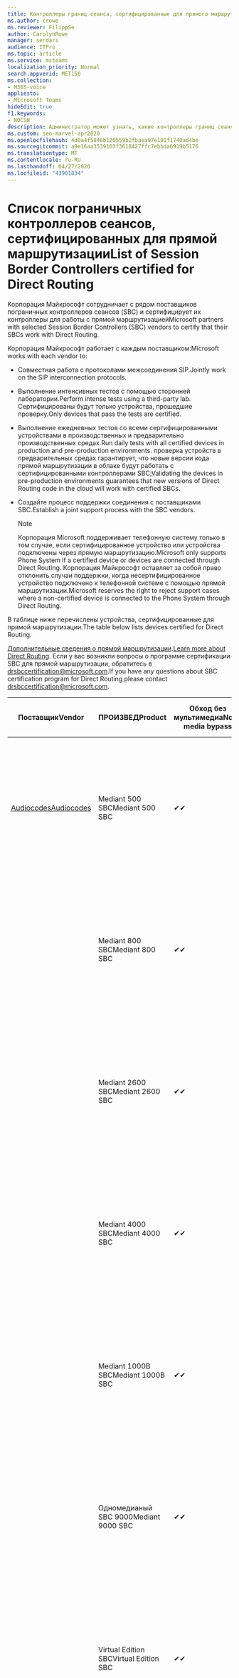```yaml
---
title: Контроллеры границ сеанса, сертифицированные для прямого маршрутизации
ms.author: crowe
ms.reviewer: FilippSe
author: CarolynRowe
manager: serdars
audience: ITPro
ms.topic: article
ms.service: msteams
localization_priority: Normal
search.appverid: MET150
ms.collection:
- M365-voice
appliesto:
- Microsoft Teams
hideEdit: true
f1.keywords:
- NOCSH
description: Администратор может узнать, какие контроллеры границ сеансов (SBCs) были сертифицированы на прямую маршрутизацию.
ms.custom: seo-marvel-apr2020
ms.openlocfilehash: 4d0a4f5846b120559b2fbaea97e191f1740ad4be
ms.sourcegitcommit: a9e16aa3539103f3618427ffc7ebbda6919b5176
ms.translationtype: MT
ms.contentlocale: ru-RU
ms.lasthandoff: 04/27/2020
ms.locfileid: "43901834"
---
```

# <a name="list-of-session-border-controllers-certified-for-direct-routing"></a><span data-ttu-id="e65ef-103">Список пограничных контроллеров сеансов, сертифицированных для прямой маршрутизации</span><span class="sxs-lookup"><span data-stu-id="e65ef-103">List of Session Border Controllers certified for Direct Routing</span></span>

<span data-ttu-id="e65ef-104">Корпорация Майкрософт сотрудничает с рядом поставщиков пограничных контроллеров сеансов (SBC) и сертифицирует их контроллеры для работы с прямой маршрутизацией</span><span class="sxs-lookup"><span data-stu-id="e65ef-104">Microsoft partners with selected Session Border Controllers (SBC) vendors to certify that their SBCs work with Direct Routing.</span></span> 

<span data-ttu-id="e65ef-105">Корпорация Майкрософт работает с каждым поставщиком:</span><span class="sxs-lookup"><span data-stu-id="e65ef-105">Microsoft works with each vendor to:</span></span> 

- <span data-ttu-id="e65ef-106">Совместная работа с протоколами межсоединения SIP.</span><span class="sxs-lookup"><span data-stu-id="e65ef-106">Jointly work on the SIP interconnection protocols.</span></span>
- <span data-ttu-id="e65ef-107">Выполнение интенсивных тестов с помощью сторонней лаборатории.</span><span class="sxs-lookup"><span data-stu-id="e65ef-107">Perform intense tests using a third-party lab.</span></span> <span data-ttu-id="e65ef-108">Сертифицированы будут только устройства, прошедшие проверку.</span><span class="sxs-lookup"><span data-stu-id="e65ef-108">Only devices that pass the tests are certified.</span></span> 
- <span data-ttu-id="e65ef-109">Выполнение ежедневных тестов со всеми сертифицированными устройствами в производственных и предварительно производственных средах.</span><span class="sxs-lookup"><span data-stu-id="e65ef-109">Run daily tests with all certified devices in production and pre-production environments.</span></span> <span data-ttu-id="e65ef-110">проверка устройств в предварительных средах гарантирует, что новые версии кода прямой маршрутизации в облаке будут работать с сертифицированными контроллерами SBC;</span><span class="sxs-lookup"><span data-stu-id="e65ef-110">Validating the devices in pre-production environments guarantees that new versions of Direct Routing code in the cloud will work with certified SBCs.</span></span> 
- <span data-ttu-id="e65ef-111">Создайте процесс поддержки соединения с поставщиками SBC.</span><span class="sxs-lookup"><span data-stu-id="e65ef-111">Establish a joint support process with the SBC vendors.</span></span>


  > [!NOTE]
  > <span data-ttu-id="e65ef-112">Корпорация Microsoft поддерживает телефонную систему только в том случае, если сертифицированное устройство или устройства подключены через прямую маршрутизацию.</span><span class="sxs-lookup"><span data-stu-id="e65ef-112">Microsoft only supports Phone System if a certified device or devices are connected through Direct Routing.</span></span> <span data-ttu-id="e65ef-113">Корпорация Майкрософт оставляет за собой право отклонить случаи поддержки, когда несертифицированное устройство подключено к телефонной системе с помощью прямой маршрутизации.</span><span class="sxs-lookup"><span data-stu-id="e65ef-113">Microsoft reserves the right to reject support cases where a non-certified device is connected to the Phone System through Direct Routing.</span></span> 

<span data-ttu-id="e65ef-114">В таблице ниже перечислены устройства, сертифицированные для прямой маршрутизации.</span><span class="sxs-lookup"><span data-stu-id="e65ef-114">The table below lists devices certified for Direct Routing.</span></span> 

<span data-ttu-id="e65ef-115">[Дополнительные сведения о прямой маршрутизации](https://aka.ms/dr).</span><span class="sxs-lookup"><span data-stu-id="e65ef-115">[Learn more about Direct Routing](https://aka.ms/dr).</span></span> <span data-ttu-id="e65ef-116">Если у вас возникли вопросы о программе сертификации SBC для прямой маршрутизации, обратитесь в drsbccertification@microsoft.com.</span><span class="sxs-lookup"><span data-stu-id="e65ef-116">If you have any questions about SBC certification program for Direct Routing please contact drsbccertification@microsoft.com.</span></span>


|                                                       <span data-ttu-id="e65ef-117">Поставщик</span><span class="sxs-lookup"><span data-stu-id="e65ef-117">Vendor</span></span>                                                        |       <span data-ttu-id="e65ef-118">ПРОИЗВЕД</span><span class="sxs-lookup"><span data-stu-id="e65ef-118">Product</span></span>       | <span data-ttu-id="e65ef-119">Обход без мультимедиа</span><span class="sxs-lookup"><span data-stu-id="e65ef-119">Non-media bypass</span></span> | <span data-ttu-id="e65ef-120">Обход мультимедиа</span><span class="sxs-lookup"><span data-stu-id="e65ef-120">Media bypass</span></span> | <span data-ttu-id="e65ef-121">Версия программного обеспечения</span><span class="sxs-lookup"><span data-stu-id="e65ef-121">Software version</span></span> | <span data-ttu-id="e65ef-122">Проверено с помощью поставщиков E911</span><span class="sxs-lookup"><span data-stu-id="e65ef-122">Validated with E911 providers</span></span> | <span data-ttu-id="e65ef-123">Возможность ELIN</span><span class="sxs-lookup"><span data-stu-id="e65ef-123">ELIN capable</span></span>
|---------------------------------------------------------------------------------------------------------------------|---------------------|------------------|--------------|------------------|-----------------|------------------|
| [<span data-ttu-id="e65ef-124">Audiocodes</span><span class="sxs-lookup"><span data-stu-id="e65ef-124">Audiocodes</span></span>](https://www.audiocodes.com/solutions-products/products/products-for-microsoft-365/direct-routing-for-microsoft-teams) |   <span data-ttu-id="e65ef-125">Mediant 500 SBC</span><span class="sxs-lookup"><span data-stu-id="e65ef-125">Mediant 500 SBC</span></span>   |     <span data-ttu-id="e65ef-126">&#10004;</span><span class="sxs-lookup"><span data-stu-id="e65ef-126">&#10004;</span></span>     |   <span data-ttu-id="e65ef-127">&#10004;</span><span class="sxs-lookup"><span data-stu-id="e65ef-127">&#10004;</span></span>    |  <span data-ttu-id="e65ef-128">Поддерживаемые 7.20 250 (Рекомендуемые 7.20 A. 256)</span><span class="sxs-lookup"><span data-stu-id="e65ef-128">Supported 7.20A.250 (Recommended 7.20A.256)</span></span>   | <ul> <li> [<span data-ttu-id="e65ef-129">Маршрутизация динамического расположения пропускной способности</span><span class="sxs-lookup"><span data-stu-id="e65ef-129">Bandwidth Dynamic Location Routing</span></span>](https://www.bandwidth.com/partners/microsoft-teams-direct-routing) </li> <li><span data-ttu-id="e65ef-130">Intrado ERS</span><span class="sxs-lookup"><span data-stu-id="e65ef-130">Intrado ERS</span></span> </li> <li><span data-ttu-id="e65ef-131">Intrado EGW</span><span class="sxs-lookup"><span data-stu-id="e65ef-131">Intrado EGW</span></span></li> <li> <span data-ttu-id="e65ef-132">Красный Небесный высокогоризонтный мобильный</span><span class="sxs-lookup"><span data-stu-id="e65ef-132">Red Sky Horizon Mobility</span></span> </li>  </ul> |  <span data-ttu-id="e65ef-133">&#10004;</span><span class="sxs-lookup"><span data-stu-id="e65ef-133">&#10004;</span></span>  |
|                                                                                                                     |   <span data-ttu-id="e65ef-134">Mediant 800 SBC</span><span class="sxs-lookup"><span data-stu-id="e65ef-134">Mediant 800 SBC</span></span>   |     <span data-ttu-id="e65ef-135">&#10004;</span><span class="sxs-lookup"><span data-stu-id="e65ef-135">&#10004;</span></span>     |   <span data-ttu-id="e65ef-136">&#10004;</span><span class="sxs-lookup"><span data-stu-id="e65ef-136">&#10004;</span></span>     |  <span data-ttu-id="e65ef-137">Поддерживаемые 7.20 250 (Рекомендуемые 7.20 A. 256)</span><span class="sxs-lookup"><span data-stu-id="e65ef-137">Supported 7.20A.250 (Recommended 7.20A.256)</span></span>   | <ul> <li> [<span data-ttu-id="e65ef-138">Маршрутизация динамического расположения пропускной способности</span><span class="sxs-lookup"><span data-stu-id="e65ef-138">Bandwidth Dynamic Location Routing</span></span>](https://www.bandwidth.com/partners/microsoft-teams-direct-routing) </li> <li><span data-ttu-id="e65ef-139">Intrado ERS</span><span class="sxs-lookup"><span data-stu-id="e65ef-139">Intrado ERS</span></span> </li> <li><span data-ttu-id="e65ef-140">Intrado EGW</span><span class="sxs-lookup"><span data-stu-id="e65ef-140">Intrado EGW</span></span></li> <li> <span data-ttu-id="e65ef-141">Красный Небесный высокогоризонтный мобильный</span><span class="sxs-lookup"><span data-stu-id="e65ef-141">Red Sky Horizon Mobility</span></span> </li>  </ul>  |  <span data-ttu-id="e65ef-142">&#10004;</span><span class="sxs-lookup"><span data-stu-id="e65ef-142">&#10004;</span></span>  |
|                                                                                                                     |  <span data-ttu-id="e65ef-143">Mediant 2600 SBC</span><span class="sxs-lookup"><span data-stu-id="e65ef-143">Mediant 2600 SBC</span></span>   |     <span data-ttu-id="e65ef-144">&#10004;</span><span class="sxs-lookup"><span data-stu-id="e65ef-144">&#10004;</span></span>     |   <span data-ttu-id="e65ef-145">&#10004;</span><span class="sxs-lookup"><span data-stu-id="e65ef-145">&#10004;</span></span>    |  <span data-ttu-id="e65ef-146">Поддерживаемые 7.20 250 (Рекомендуемые 7.20 A. 256)</span><span class="sxs-lookup"><span data-stu-id="e65ef-146">Supported 7.20A.250 (Recommended 7.20A.256)</span></span>   |   <ul> <li> [<span data-ttu-id="e65ef-147">Маршрутизация динамического расположения пропускной способности</span><span class="sxs-lookup"><span data-stu-id="e65ef-147">Bandwidth Dynamic Location Routing</span></span>](https://www.bandwidth.com/partners/microsoft-teams-direct-routing) </li> <li><span data-ttu-id="e65ef-148">Intrado ERS</span><span class="sxs-lookup"><span data-stu-id="e65ef-148">Intrado ERS</span></span> </li> <li><span data-ttu-id="e65ef-149">Intrado EGW</span><span class="sxs-lookup"><span data-stu-id="e65ef-149">Intrado EGW</span></span></li> <li> <span data-ttu-id="e65ef-150">Красный Небесный высокогоризонтный мобильный</span><span class="sxs-lookup"><span data-stu-id="e65ef-150">Red Sky Horizon Mobility</span></span> </li>  </ul>  |  <span data-ttu-id="e65ef-151">&#10004;</span><span class="sxs-lookup"><span data-stu-id="e65ef-151">&#10004;</span></span>  |    
|                                                                                                                     |  <span data-ttu-id="e65ef-152">Mediant 4000 SBC</span><span class="sxs-lookup"><span data-stu-id="e65ef-152">Mediant 4000 SBC</span></span>   |     <span data-ttu-id="e65ef-153">&#10004;</span><span class="sxs-lookup"><span data-stu-id="e65ef-153">&#10004;</span></span>     |   <span data-ttu-id="e65ef-154">&#10004;</span><span class="sxs-lookup"><span data-stu-id="e65ef-154">&#10004;</span></span>     |  <span data-ttu-id="e65ef-155">Поддерживаемые 7.20 250 (Рекомендуемые 7.20 A. 256)</span><span class="sxs-lookup"><span data-stu-id="e65ef-155">Supported 7.20A.250 (Recommended 7.20A.256)</span></span>   |  <ul> <li> [<span data-ttu-id="e65ef-156">Маршрутизация динамического расположения пропускной способности</span><span class="sxs-lookup"><span data-stu-id="e65ef-156">Bandwidth Dynamic Location Routing</span></span>](https://www.bandwidth.com/partners/microsoft-teams-direct-routing) </li> <li><span data-ttu-id="e65ef-157">Intrado ERS</span><span class="sxs-lookup"><span data-stu-id="e65ef-157">Intrado ERS</span></span> </li> <li><span data-ttu-id="e65ef-158">Intrado EGW</span><span class="sxs-lookup"><span data-stu-id="e65ef-158">Intrado EGW</span></span></li> <li> <span data-ttu-id="e65ef-159">Красный Небесный высокогоризонтный мобильный</span><span class="sxs-lookup"><span data-stu-id="e65ef-159">Red Sky Horizon Mobility</span></span> </li>  </ul>  |  <span data-ttu-id="e65ef-160">&#10004;</span><span class="sxs-lookup"><span data-stu-id="e65ef-160">&#10004;</span></span>  |    
|                                                                                                                     | <span data-ttu-id="e65ef-161">Mediant 1000B SBC</span><span class="sxs-lookup"><span data-stu-id="e65ef-161">Mediant 1000B  SBC</span></span>  |     <span data-ttu-id="e65ef-162">&#10004;</span><span class="sxs-lookup"><span data-stu-id="e65ef-162">&#10004;</span></span>     |   <span data-ttu-id="e65ef-163">Pending</span><span class="sxs-lookup"><span data-stu-id="e65ef-163">Pending</span></span>     |  <span data-ttu-id="e65ef-164">Поддерживаемые 7.20 250 (Рекомендуемые 7.20 A. 256)</span><span class="sxs-lookup"><span data-stu-id="e65ef-164">Supported 7.20A.250 (Recommended 7.20A.256)</span></span>  |  <ul> <li> [<span data-ttu-id="e65ef-165">Маршрутизация динамического расположения пропускной способности</span><span class="sxs-lookup"><span data-stu-id="e65ef-165">Bandwidth Dynamic Location Routing</span></span>](https://www.bandwidth.com/partners/microsoft-teams-direct-routing) </li> <li><span data-ttu-id="e65ef-166">Intrado ERS</span><span class="sxs-lookup"><span data-stu-id="e65ef-166">Intrado ERS</span></span> </li> <li><span data-ttu-id="e65ef-167">Intrado EGW</span><span class="sxs-lookup"><span data-stu-id="e65ef-167">Intrado EGW</span></span></li> <li> <span data-ttu-id="e65ef-168">Красный Небесный высокогоризонтный мобильный</span><span class="sxs-lookup"><span data-stu-id="e65ef-168">Red Sky Horizon Mobility</span></span> </li>  </ul>  |  <span data-ttu-id="e65ef-169">&#10004;</span><span class="sxs-lookup"><span data-stu-id="e65ef-169">&#10004;</span></span>  |    
|                                                                                                                     | <span data-ttu-id="e65ef-170">Одномедианый SBC 9000</span><span class="sxs-lookup"><span data-stu-id="e65ef-170">Mediant 9000  SBC</span></span>  |     <span data-ttu-id="e65ef-171">&#10004;</span><span class="sxs-lookup"><span data-stu-id="e65ef-171">&#10004;</span></span>     |   <span data-ttu-id="e65ef-172">&#10004;</span><span class="sxs-lookup"><span data-stu-id="e65ef-172">&#10004;</span></span>     |  <span data-ttu-id="e65ef-173">Поддерживаемые 7.20 250 (Рекомендуемые 7.20 A. 256)</span><span class="sxs-lookup"><span data-stu-id="e65ef-173">Supported 7.20A.250 (Recommended 7.20A.256)</span></span>   | <ul> <li> [<span data-ttu-id="e65ef-174">Маршрутизация динамического расположения пропускной способности</span><span class="sxs-lookup"><span data-stu-id="e65ef-174">Bandwidth Dynamic Location Routing</span></span>](https://www.bandwidth.com/partners/microsoft-teams-direct-routing) </li> <li><span data-ttu-id="e65ef-175">Intrado ERS</span><span class="sxs-lookup"><span data-stu-id="e65ef-175">Intrado ERS</span></span> </li> <li><span data-ttu-id="e65ef-176">Intrado EGW</span><span class="sxs-lookup"><span data-stu-id="e65ef-176">Intrado EGW</span></span></li> <li> <span data-ttu-id="e65ef-177">Красный Небесный высокогоризонтный мобильный</span><span class="sxs-lookup"><span data-stu-id="e65ef-177">Red Sky Horizon Mobility</span></span> </li>  </ul>    |  <span data-ttu-id="e65ef-178">&#10004;</span><span class="sxs-lookup"><span data-stu-id="e65ef-178">&#10004;</span></span>  |                                                                       
|                                                                                                                     | <span data-ttu-id="e65ef-179">Virtual Edition SBC</span><span class="sxs-lookup"><span data-stu-id="e65ef-179">Virtual Edition SBC</span></span> |     <span data-ttu-id="e65ef-180">&#10004;</span><span class="sxs-lookup"><span data-stu-id="e65ef-180">&#10004;</span></span>     |   <span data-ttu-id="e65ef-181">&#10004;</span><span class="sxs-lookup"><span data-stu-id="e65ef-181">&#10004;</span></span>     |  <span data-ttu-id="e65ef-182">Поддерживаемые 7.20 250 (Рекомендуемые 7.20 A. 256)</span><span class="sxs-lookup"><span data-stu-id="e65ef-182">Supported 7.20A.250 (Recommended 7.20A.256)</span></span> |  <ul> <li> [<span data-ttu-id="e65ef-183">Маршрутизация динамического расположения пропускной способности</span><span class="sxs-lookup"><span data-stu-id="e65ef-183">Bandwidth Dynamic Location Routing</span></span>](https://www.bandwidth.com/partners/microsoft-teams-direct-routing) </li> <li><span data-ttu-id="e65ef-184">Intrado ERS</span><span class="sxs-lookup"><span data-stu-id="e65ef-184">Intrado ERS</span></span> </li> <li><span data-ttu-id="e65ef-185">Intrado EGW</span><span class="sxs-lookup"><span data-stu-id="e65ef-185">Intrado EGW</span></span></li> <li> <span data-ttu-id="e65ef-186">Красный Небесный высокогоризонтный мобильный</span><span class="sxs-lookup"><span data-stu-id="e65ef-186">Red Sky Horizon Mobility</span></span> </li>  </ul>   |  <span data-ttu-id="e65ef-187">&#10004;</span><span class="sxs-lookup"><span data-stu-id="e65ef-187">&#10004;</span></span>  |    
|  [<span data-ttu-id="e65ef-188">Ribbon Communications</span><span class="sxs-lookup"><span data-stu-id="e65ef-188">Ribbon Communications</span></span>](https://ribboncommunications.com/solutions/enterprise-solutions/microsoft-skype-business)  |      <span data-ttu-id="e65ef-189">SBC 5110</span><span class="sxs-lookup"><span data-stu-id="e65ef-189">SBC 5110</span></span>       |     <span data-ttu-id="e65ef-190">&#10004;</span><span class="sxs-lookup"><span data-stu-id="e65ef-190">&#10004;</span></span>     |   <span data-ttu-id="e65ef-191">&#10004;</span><span class="sxs-lookup"><span data-stu-id="e65ef-191">&#10004;</span></span>    |       <span data-ttu-id="e65ef-192">Поддерживаемые 7,2 (рекомендованные 8,2)</span><span class="sxs-lookup"><span data-stu-id="e65ef-192">Supported 7.2 (Recommended 8.2)</span></span>       | <ul> <li> [<span data-ttu-id="e65ef-193">Маршрутизация динамического расположения пропускной способности</span><span class="sxs-lookup"><span data-stu-id="e65ef-193">Bandwidth Dynamic Location Routing</span></span>](https://www.bandwidth.com/partners/microsoft-teams-direct-routing) </li> <li><span data-ttu-id="e65ef-194">Intrado ERS</span><span class="sxs-lookup"><span data-stu-id="e65ef-194">Intrado ERS</span></span> </li> <li><span data-ttu-id="e65ef-195">Intrado EGW</span><span class="sxs-lookup"><span data-stu-id="e65ef-195">Intrado EGW</span></span></li> <li> <span data-ttu-id="e65ef-196">Красный Небесный высокогоризонтный мобильный</span><span class="sxs-lookup"><span data-stu-id="e65ef-196">Red Sky Horizon Mobility</span></span> </li>  </ul> |    |    
|                                                                                                                     |      <span data-ttu-id="e65ef-197">SBC 5210</span><span class="sxs-lookup"><span data-stu-id="e65ef-197">SBC 5210</span></span>       |     <span data-ttu-id="e65ef-198">&#10004;</span><span class="sxs-lookup"><span data-stu-id="e65ef-198">&#10004;</span></span>     |  <span data-ttu-id="e65ef-199">&#10004;</span><span class="sxs-lookup"><span data-stu-id="e65ef-199">&#10004;</span></span>    |       <span data-ttu-id="e65ef-200">Поддерживаемые 7,2 (рекомендованные 8,2)</span><span class="sxs-lookup"><span data-stu-id="e65ef-200">Supported 7.2 (Recommended 8.2)</span></span>       |  <ul> <li> [<span data-ttu-id="e65ef-201">Маршрутизация динамического расположения пропускной способности</span><span class="sxs-lookup"><span data-stu-id="e65ef-201">Bandwidth Dynamic Location Routing</span></span>](https://www.bandwidth.com/partners/microsoft-teams-direct-routing) </li> <li><span data-ttu-id="e65ef-202">Intrado ERS</span><span class="sxs-lookup"><span data-stu-id="e65ef-202">Intrado ERS</span></span> </li> <li><span data-ttu-id="e65ef-203">Intrado EGW</span><span class="sxs-lookup"><span data-stu-id="e65ef-203">Intrado EGW</span></span></li> <li> <span data-ttu-id="e65ef-204">Красный Небесный высокогоризонтный мобильный</span><span class="sxs-lookup"><span data-stu-id="e65ef-204">Red Sky Horizon Mobility</span></span> </li> </ul> |    |    
|                                                                                                                     |      <span data-ttu-id="e65ef-205">SBC 5400</span><span class="sxs-lookup"><span data-stu-id="e65ef-205">SBC 5400</span></span>       |     <span data-ttu-id="e65ef-206">&#10004;</span><span class="sxs-lookup"><span data-stu-id="e65ef-206">&#10004;</span></span>     |   <span data-ttu-id="e65ef-207">&#10004;</span><span class="sxs-lookup"><span data-stu-id="e65ef-207">&#10004;</span></span>   |       <span data-ttu-id="e65ef-208">Поддерживаемые 7,2 (рекомендованные 8,2)</span><span class="sxs-lookup"><span data-stu-id="e65ef-208">Supported 7.2 (Recommended 8.2)</span></span>       |  <ul> <li> [<span data-ttu-id="e65ef-209">Маршрутизация динамического расположения пропускной способности</span><span class="sxs-lookup"><span data-stu-id="e65ef-209">Bandwidth Dynamic Location Routing</span></span>](https://www.bandwidth.com/partners/microsoft-teams-direct-routing) </li><li><span data-ttu-id="e65ef-210">Intrado ERS</span><span class="sxs-lookup"><span data-stu-id="e65ef-210">Intrado ERS</span></span> </li> <li><span data-ttu-id="e65ef-211">Intrado EGW</span><span class="sxs-lookup"><span data-stu-id="e65ef-211">Intrado EGW</span></span></li> <li> <span data-ttu-id="e65ef-212">Красный Небесный высокогоризонтный мобильный</span><span class="sxs-lookup"><span data-stu-id="e65ef-212">Red Sky Horizon Mobility</span></span> </li> </ul>  ||    
|                                                                                                                     |      <span data-ttu-id="e65ef-213">SBC 7000</span><span class="sxs-lookup"><span data-stu-id="e65ef-213">SBC 7000</span></span>       |     <span data-ttu-id="e65ef-214">&#10004;</span><span class="sxs-lookup"><span data-stu-id="e65ef-214">&#10004;</span></span>     |   <span data-ttu-id="e65ef-215">&#10004;</span><span class="sxs-lookup"><span data-stu-id="e65ef-215">&#10004;</span></span>    |       <span data-ttu-id="e65ef-216">Поддерживаемые 7,2 (рекомендованные 8,2)</span><span class="sxs-lookup"><span data-stu-id="e65ef-216">Supported 7.2 (Recommended 8.2)</span></span>       |   <ul> <li> [<span data-ttu-id="e65ef-217">Маршрутизация динамического расположения пропускной способности</span><span class="sxs-lookup"><span data-stu-id="e65ef-217">Bandwidth Dynamic Location Routing</span></span>](https://www.bandwidth.com/partners/microsoft-teams-direct-routing) </li> <li><span data-ttu-id="e65ef-218">Intrado ERS</span><span class="sxs-lookup"><span data-stu-id="e65ef-218">Intrado ERS</span></span> </li> <li><span data-ttu-id="e65ef-219">Intrado EGW</span><span class="sxs-lookup"><span data-stu-id="e65ef-219">Intrado EGW</span></span></li> <li> <span data-ttu-id="e65ef-220">Красный Небесный высокогоризонтный мобильный</span><span class="sxs-lookup"><span data-stu-id="e65ef-220">Red Sky Horizon Mobility</span></span> </li> </ul> |  |    
|                                                                                                                     |       <span data-ttu-id="e65ef-221">SBC SWe</span><span class="sxs-lookup"><span data-stu-id="e65ef-221">SBC SWe</span></span>       |     <span data-ttu-id="e65ef-222">&#10004;</span><span class="sxs-lookup"><span data-stu-id="e65ef-222">&#10004;</span></span>     |   <span data-ttu-id="e65ef-223">&#10004;</span><span class="sxs-lookup"><span data-stu-id="e65ef-223">&#10004;</span></span>   |       <span data-ttu-id="e65ef-224">Поддерживаемые 7,2 (рекомендованные 8,2)</span><span class="sxs-lookup"><span data-stu-id="e65ef-224">Supported 7.2 (Recommended 8.2)</span></span>       |   <ul> <li> [<span data-ttu-id="e65ef-225">Маршрутизация динамического расположения пропускной способности</span><span class="sxs-lookup"><span data-stu-id="e65ef-225">Bandwidth Dynamic Location Routing</span></span>](https://www.bandwidth.com/partners/microsoft-teams-direct-routing) </li> <li><span data-ttu-id="e65ef-226">Intrado ERS</span><span class="sxs-lookup"><span data-stu-id="e65ef-226">Intrado ERS</span></span> </li> <li><span data-ttu-id="e65ef-227">Intrado EGW</span><span class="sxs-lookup"><span data-stu-id="e65ef-227">Intrado EGW</span></span></li> <li> <span data-ttu-id="e65ef-228">Красный Небесный высокогоризонтный мобильный</span><span class="sxs-lookup"><span data-stu-id="e65ef-228">Red Sky Horizon Mobility</span></span> </li> </ul> |    |    
|                                                                                                                     |      <span data-ttu-id="e65ef-229">SBC 1000</span><span class="sxs-lookup"><span data-stu-id="e65ef-229">SBC 1000</span></span>       |     <span data-ttu-id="e65ef-230">&#10004;</span><span class="sxs-lookup"><span data-stu-id="e65ef-230">&#10004;</span></span>     |   <span data-ttu-id="e65ef-231">&#10004;</span><span class="sxs-lookup"><span data-stu-id="e65ef-231">&#10004;</span></span>    |      <span data-ttu-id="e65ef-232">8.0.3 (сборка 537)</span><span class="sxs-lookup"><span data-stu-id="e65ef-232">8.0.3 (build 537)</span></span>     |  <ul> <li> [<span data-ttu-id="e65ef-233">Маршрутизация динамического расположения пропускной способности</span><span class="sxs-lookup"><span data-stu-id="e65ef-233">Bandwidth Dynamic Location Routing</span></span>](https://www.bandwidth.com/partners/microsoft-teams-direct-routing) </li> <li> <span data-ttu-id="e65ef-234">Intrado ERS</span><span class="sxs-lookup"><span data-stu-id="e65ef-234">Intrado ERS</span></span> </li> <li><span data-ttu-id="e65ef-235">Intrado EGW</span><span class="sxs-lookup"><span data-stu-id="e65ef-235">Intrado EGW</span></span> </li> <li> <span data-ttu-id="e65ef-236">Красный Небесный высокогоризонтный мобильный</span><span class="sxs-lookup"><span data-stu-id="e65ef-236">Red Sky Horizon Mobility</span></span> </li> </ul>   |  <span data-ttu-id="e65ef-237">&#10004;</span><span class="sxs-lookup"><span data-stu-id="e65ef-237">&#10004;</span></span>   |    
|                                                                                                                     |      <span data-ttu-id="e65ef-238">SBC 2000</span><span class="sxs-lookup"><span data-stu-id="e65ef-238">SBC 2000</span></span>       |     <span data-ttu-id="e65ef-239">&#10004;</span><span class="sxs-lookup"><span data-stu-id="e65ef-239">&#10004;</span></span>     |   <span data-ttu-id="e65ef-240">&#10004;</span><span class="sxs-lookup"><span data-stu-id="e65ef-240">&#10004;</span></span>   |     <span data-ttu-id="e65ef-241">8.0.3 (сборка 537)</span><span class="sxs-lookup"><span data-stu-id="e65ef-241">8.0.3 (build 537)</span></span>     |  <ul> <li>[<span data-ttu-id="e65ef-242">Маршрутизация динамического расположения пропускной способности</span><span class="sxs-lookup"><span data-stu-id="e65ef-242">Bandwidth Dynamic Location Routing</span></span>](https://www.bandwidth.com/partners/microsoft-teams-direct-routing) </li> <li> <span data-ttu-id="e65ef-243">Intrado ERS</span><span class="sxs-lookup"><span data-stu-id="e65ef-243">Intrado ERS</span></span> </li> <li><span data-ttu-id="e65ef-244">Intrado EGW</span><span class="sxs-lookup"><span data-stu-id="e65ef-244">Intrado EGW</span></span> </li> <li> <span data-ttu-id="e65ef-245">Красный Небесный высокогоризонтный мобильный</span><span class="sxs-lookup"><span data-stu-id="e65ef-245">Red Sky Horizon Mobility</span></span> </li> </ul>   |     <span data-ttu-id="e65ef-246">&#10004;</span><span class="sxs-lookup"><span data-stu-id="e65ef-246">&#10004;</span></span>     |    
|                                                                                                                     |    <span data-ttu-id="e65ef-247">SBC SWe Lite</span><span class="sxs-lookup"><span data-stu-id="e65ef-247">SBC SWe Lite</span></span>     |     <span data-ttu-id="e65ef-248">&#10004;</span><span class="sxs-lookup"><span data-stu-id="e65ef-248">&#10004;</span></span>     |  <span data-ttu-id="e65ef-249">&#10004;</span><span class="sxs-lookup"><span data-stu-id="e65ef-249">&#10004;</span></span>    |      <span data-ttu-id="e65ef-250">8.0.3 (сборка 216)</span><span class="sxs-lookup"><span data-stu-id="e65ef-250">8.0.3 (build 216)</span></span>    |  <ul> <li> [<span data-ttu-id="e65ef-251">Маршрутизация динамического расположения пропускной способности</span><span class="sxs-lookup"><span data-stu-id="e65ef-251">Bandwidth Dynamic Location Routing</span></span>](https://www.bandwidth.com/partners/microsoft-teams-direct-routing) </li> <li> <span data-ttu-id="e65ef-252">Intrado ERS</span><span class="sxs-lookup"><span data-stu-id="e65ef-252">Intrado ERS</span></span> </li> <li><span data-ttu-id="e65ef-253">Intrado EGW</span><span class="sxs-lookup"><span data-stu-id="e65ef-253">Intrado EGW</span></span> </li> <li> <span data-ttu-id="e65ef-254">Красный Небесный высокогоризонтный мобильный</span><span class="sxs-lookup"><span data-stu-id="e65ef-254">Red Sky Horizon Mobility</span></span> </li> </ul>    |     <span data-ttu-id="e65ef-255">&#10004;</span><span class="sxs-lookup"><span data-stu-id="e65ef-255">&#10004;</span></span>     |   
| | <span data-ttu-id="e65ef-256">Серия EdgeMarc</span><span class="sxs-lookup"><span data-stu-id="e65ef-256">EdgeMarc Series</span></span> |  <span data-ttu-id="e65ef-257">&#10004;</span><span class="sxs-lookup"><span data-stu-id="e65ef-257">&#10004;</span></span> | | <span data-ttu-id="e65ef-258">15.6.1</span><span class="sxs-lookup"><span data-stu-id="e65ef-258">15.6.1</span></span> | 
|                     [<span data-ttu-id="e65ef-259">Thinktel</span><span class="sxs-lookup"><span data-stu-id="e65ef-259">Thinktel</span></span>](https://www.thinktel.ca/services/think-365/think-365-overview/)                      |    <span data-ttu-id="e65ef-260">Think 365 SBC</span><span class="sxs-lookup"><span data-stu-id="e65ef-260">Think 365 SBC</span></span>    |     <span data-ttu-id="e65ef-261">&#10004;</span><span class="sxs-lookup"><span data-stu-id="e65ef-261">&#10004;</span></span>     |           |       <span data-ttu-id="e65ef-262">1,4</span><span class="sxs-lookup"><span data-stu-id="e65ef-262">1.4</span></span>       |     |    |    
|                     [<span data-ttu-id="e65ef-263">Oracle</span><span class="sxs-lookup"><span data-stu-id="e65ef-263">Oracle</span></span>](https://www.oracle.com/industries/communications/enterprise-session-border-controller/microsoft.html)                      |    <span data-ttu-id="e65ef-264">AP 1100</span><span class="sxs-lookup"><span data-stu-id="e65ef-264">AP 1100</span></span>      |    <span data-ttu-id="e65ef-265">&#10004;</span><span class="sxs-lookup"><span data-stu-id="e65ef-265">&#10004;</span></span>     |    <span data-ttu-id="e65ef-266">&#10004;</span><span class="sxs-lookup"><span data-stu-id="e65ef-266">&#10004;</span></span>    |   <span data-ttu-id="e65ef-267">8.3.0.0.1</span><span class="sxs-lookup"><span data-stu-id="e65ef-267">8.3.0.0.1</span></span> |   <ul> <li> [<span data-ttu-id="e65ef-268">Маршрутизация динамического расположения пропускной способности</span><span class="sxs-lookup"><span data-stu-id="e65ef-268">Bandwidth Dynamic Location Routing</span></span>](https://www.bandwidth.com/partners/microsoft-teams-direct-routing) </li> <li><span data-ttu-id="e65ef-269">Intrado ERS</span><span class="sxs-lookup"><span data-stu-id="e65ef-269">Intrado ERS</span></span> </li> <li><span data-ttu-id="e65ef-270">Intrado EGW</span><span class="sxs-lookup"><span data-stu-id="e65ef-270">Intrado EGW</span></span></li> <li> <span data-ttu-id="e65ef-271">Красный Небесный высокогоризонтный мобильный</span><span class="sxs-lookup"><span data-stu-id="e65ef-271">Red Sky Horizon Mobility</span></span> </li>  </ul>   |  <span data-ttu-id="e65ef-272">&#10004;</span><span class="sxs-lookup"><span data-stu-id="e65ef-272">&#10004;</span></span>  |    
|                                                                                                                    |    <span data-ttu-id="e65ef-273">AP 3900</span><span class="sxs-lookup"><span data-stu-id="e65ef-273">AP 3900</span></span>           |    <span data-ttu-id="e65ef-274">&#10004;</span><span class="sxs-lookup"><span data-stu-id="e65ef-274">&#10004;</span></span>     |    <span data-ttu-id="e65ef-275">&#10004;</span><span class="sxs-lookup"><span data-stu-id="e65ef-275">&#10004;</span></span>   |   <span data-ttu-id="e65ef-276">8.3.0.0.1</span><span class="sxs-lookup"><span data-stu-id="e65ef-276">8.3.0.0.1</span></span>  |  <ul> <li> [<span data-ttu-id="e65ef-277">Маршрутизация динамического расположения пропускной способности</span><span class="sxs-lookup"><span data-stu-id="e65ef-277">Bandwidth Dynamic Location Routing</span></span>](https://www.bandwidth.com/partners/microsoft-teams-direct-routing) </li> <li><span data-ttu-id="e65ef-278">Intrado ERS</span><span class="sxs-lookup"><span data-stu-id="e65ef-278">Intrado ERS</span></span> </li> <li><span data-ttu-id="e65ef-279">Intrado EGW</span><span class="sxs-lookup"><span data-stu-id="e65ef-279">Intrado EGW</span></span></li> <li> <span data-ttu-id="e65ef-280">Красный Небесный высокогоризонтный мобильный</span><span class="sxs-lookup"><span data-stu-id="e65ef-280">Red Sky Horizon Mobility</span></span> </li>  </ul>  |  <span data-ttu-id="e65ef-281">&#10004;</span><span class="sxs-lookup"><span data-stu-id="e65ef-281">&#10004;</span></span>  |    
|                                                                                                                    |      <span data-ttu-id="e65ef-282">AP 4600</span><span class="sxs-lookup"><span data-stu-id="e65ef-282">AP 4600</span></span>         |    <span data-ttu-id="e65ef-283">&#10004;</span><span class="sxs-lookup"><span data-stu-id="e65ef-283">&#10004;</span></span>   |    <span data-ttu-id="e65ef-284">&#10004;</span><span class="sxs-lookup"><span data-stu-id="e65ef-284">&#10004;</span></span>     |     <span data-ttu-id="e65ef-285">8.3.0.0.1</span><span class="sxs-lookup"><span data-stu-id="e65ef-285">8.3.0.0.1</span></span>  |  <ul> <li> [<span data-ttu-id="e65ef-286">Маршрутизация динамического расположения пропускной способности</span><span class="sxs-lookup"><span data-stu-id="e65ef-286">Bandwidth Dynamic Location Routing</span></span>](https://www.bandwidth.com/partners/microsoft-teams-direct-routing) </li> <li><span data-ttu-id="e65ef-287">Intrado ERS</span><span class="sxs-lookup"><span data-stu-id="e65ef-287">Intrado ERS</span></span> </li> <li><span data-ttu-id="e65ef-288">Intrado EGW</span><span class="sxs-lookup"><span data-stu-id="e65ef-288">Intrado EGW</span></span></li> <li> <span data-ttu-id="e65ef-289">Красный Небесный высокогоризонтный мобильный</span><span class="sxs-lookup"><span data-stu-id="e65ef-289">Red Sky Horizon Mobility</span></span> </li>  </ul>  |  <span data-ttu-id="e65ef-290">&#10004;</span><span class="sxs-lookup"><span data-stu-id="e65ef-290">&#10004;</span></span>  |    
|                                                                                                                    |      <span data-ttu-id="e65ef-291">AP 6300</span><span class="sxs-lookup"><span data-stu-id="e65ef-291">AP 6300</span></span>         |    <span data-ttu-id="e65ef-292">&#10004;</span><span class="sxs-lookup"><span data-stu-id="e65ef-292">&#10004;</span></span>   |    <span data-ttu-id="e65ef-293">&#10004;</span><span class="sxs-lookup"><span data-stu-id="e65ef-293">&#10004;</span></span>     |     <span data-ttu-id="e65ef-294">8.3.0.0.1</span><span class="sxs-lookup"><span data-stu-id="e65ef-294">8.3.0.0.1</span></span>  |  <ul> <li> [<span data-ttu-id="e65ef-295">Маршрутизация динамического расположения пропускной способности</span><span class="sxs-lookup"><span data-stu-id="e65ef-295">Bandwidth Dynamic Location Routing</span></span>](https://www.bandwidth.com/partners/microsoft-teams-direct-routing) </li> <li><span data-ttu-id="e65ef-296">Intrado ERS</span><span class="sxs-lookup"><span data-stu-id="e65ef-296">Intrado ERS</span></span> </li> <li><span data-ttu-id="e65ef-297">Intrado EGW</span><span class="sxs-lookup"><span data-stu-id="e65ef-297">Intrado EGW</span></span></li> <li> <span data-ttu-id="e65ef-298">Красный Небесный высокогоризонтный мобильный</span><span class="sxs-lookup"><span data-stu-id="e65ef-298">Red Sky Horizon Mobility</span></span> </li>  </ul>   |  <span data-ttu-id="e65ef-299">&#10004;</span><span class="sxs-lookup"><span data-stu-id="e65ef-299">&#10004;</span></span>  |    
|                                                                                                                   |      <span data-ttu-id="e65ef-300">AP 6350</span><span class="sxs-lookup"><span data-stu-id="e65ef-300">AP 6350</span></span>           |    <span data-ttu-id="e65ef-301">&#10004;</span><span class="sxs-lookup"><span data-stu-id="e65ef-301">&#10004;</span></span>   |    <span data-ttu-id="e65ef-302">&#10004;</span><span class="sxs-lookup"><span data-stu-id="e65ef-302">&#10004;</span></span>    |     <span data-ttu-id="e65ef-303">8.3.0.0.1</span><span class="sxs-lookup"><span data-stu-id="e65ef-303">8.3.0.0.1</span></span>  |   <ul> <li> [<span data-ttu-id="e65ef-304">Маршрутизация динамического расположения пропускной способности</span><span class="sxs-lookup"><span data-stu-id="e65ef-304">Bandwidth Dynamic Location Routing</span></span>](https://www.bandwidth.com/partners/microsoft-teams-direct-routing) </li> <li><span data-ttu-id="e65ef-305">Intrado ERS</span><span class="sxs-lookup"><span data-stu-id="e65ef-305">Intrado ERS</span></span> </li> <li><span data-ttu-id="e65ef-306">Intrado EGW</span><span class="sxs-lookup"><span data-stu-id="e65ef-306">Intrado EGW</span></span></li> <li> <span data-ttu-id="e65ef-307">Красный Небесный высокогоризонтный мобильный</span><span class="sxs-lookup"><span data-stu-id="e65ef-307">Red Sky Horizon Mobility</span></span> </li>  </ul>  |  <span data-ttu-id="e65ef-308">&#10004;</span><span class="sxs-lookup"><span data-stu-id="e65ef-308">&#10004;</span></span>  |                                            
|                                                                                                                    |      <span data-ttu-id="e65ef-309">VME</span><span class="sxs-lookup"><span data-stu-id="e65ef-309">VME</span></span>           |    <span data-ttu-id="e65ef-310">&#10004;</span><span class="sxs-lookup"><span data-stu-id="e65ef-310">&#10004;</span></span>    |    <span data-ttu-id="e65ef-311">&#10004;</span><span class="sxs-lookup"><span data-stu-id="e65ef-311">&#10004;</span></span>    |     <span data-ttu-id="e65ef-312">8.3.0.0.1</span><span class="sxs-lookup"><span data-stu-id="e65ef-312">8.3.0.0.1</span></span>   |   <ul> <li> [<span data-ttu-id="e65ef-313">Маршрутизация динамического расположения пропускной способности</span><span class="sxs-lookup"><span data-stu-id="e65ef-313">Bandwidth Dynamic Location Routing</span></span>](https://www.bandwidth.com/partners/microsoft-teams-direct-routing) </li> <li><span data-ttu-id="e65ef-314">Intrado ERS</span><span class="sxs-lookup"><span data-stu-id="e65ef-314">Intrado ERS</span></span> </li> <li><span data-ttu-id="e65ef-315">Intrado EGW</span><span class="sxs-lookup"><span data-stu-id="e65ef-315">Intrado EGW</span></span></li> <li> <span data-ttu-id="e65ef-316">Красный Небесный высокогоризонтный мобильный</span><span class="sxs-lookup"><span data-stu-id="e65ef-316">Red Sky Horizon Mobility</span></span> </li>  </ul>  |  <span data-ttu-id="e65ef-317">&#10004;</span><span class="sxs-lookup"><span data-stu-id="e65ef-317">&#10004;</span></span>  |    
|                     [<span data-ttu-id="e65ef-318">TE-SYSTEMS</span><span class="sxs-lookup"><span data-stu-id="e65ef-318">TE-SYSTEMS</span></span>](https://www.anynode.de/anynode-and-microsoft-teams/)                               |     <span data-ttu-id="e65ef-319">anynode</span><span class="sxs-lookup"><span data-stu-id="e65ef-319">anynode</span></span>         |     <span data-ttu-id="e65ef-320">&#10004;</span><span class="sxs-lookup"><span data-stu-id="e65ef-320">&#10004;</span></span>   |  <span data-ttu-id="e65ef-321">&#10004;</span><span class="sxs-lookup"><span data-stu-id="e65ef-321">&#10004;</span></span>   |      <span data-ttu-id="e65ef-322">Поддерживаемые 3,20 (рекомендованные 4,0)</span><span class="sxs-lookup"><span data-stu-id="e65ef-322">Supported 3.20 (Recommended 4.0)</span></span>        |     |    |    
|                     [<span data-ttu-id="e65ef-323">Metaswitch</span><span class="sxs-lookup"><span data-stu-id="e65ef-323">Metaswitch</span></span>](https://www.metaswitch.com/products/core-network/perimeta-sbc)                               |     <span data-ttu-id="e65ef-324">Perimeta SBC</span><span class="sxs-lookup"><span data-stu-id="e65ef-324">Perimeta SBC</span></span>        |     <span data-ttu-id="e65ef-325">&#10004;</span><span class="sxs-lookup"><span data-stu-id="e65ef-325">&#10004;</span></span>   |  |      <span data-ttu-id="e65ef-326">4,7</span><span class="sxs-lookup"><span data-stu-id="e65ef-326">4.7</span></span>      |     |    |    

<span data-ttu-id="e65ef-327">В таблице ниже перечислены устройства, которые проверяются на совместимость между прямыми маршрутизацией и аналоговыми устройствами.</span><span class="sxs-lookup"><span data-stu-id="e65ef-327">The following table lists devices that are verified for interoperability between Direct Routing and Analog Devices.</span></span>

|                                                       <span data-ttu-id="e65ef-328">Поставщик</span><span class="sxs-lookup"><span data-stu-id="e65ef-328">Vendor</span></span>                                                        |       <span data-ttu-id="e65ef-329">ПРОИЗВЕД</span><span class="sxs-lookup"><span data-stu-id="e65ef-329">Product</span></span>       | <span data-ttu-id="e65ef-330">Явил</span><span class="sxs-lookup"><span data-stu-id="e65ef-330">Verified</span></span>
|---------------------------------------------------------------------------------------------------------------------|---------------------|------------------|
| [<span data-ttu-id="e65ef-331">Audiocodes</span><span class="sxs-lookup"><span data-stu-id="e65ef-331">Audiocodes</span></span>](https://www.audiocodes.com/solutions-products/products/products-for-microsoft-365/direct-routing-for-microsoft-teams) |   [<span data-ttu-id="e65ef-332">ATA-1</span><span class="sxs-lookup"><span data-stu-id="e65ef-332">ATA-1</span></span>](https://www.audiocodes.com/media/2373/mp-1xx-and-mp-124-datasheet.pdf)   |     <span data-ttu-id="e65ef-333">&#10004;</span><span class="sxs-lookup"><span data-stu-id="e65ef-333">&#10004;</span></span>     |
| [<span data-ttu-id="e65ef-334">Audiocodes</span><span class="sxs-lookup"><span data-stu-id="e65ef-334">Audiocodes</span></span>](https://www.audiocodes.com/solutions-products/products/products-for-microsoft-365/direct-routing-for-microsoft-teams) |   [<span data-ttu-id="e65ef-335">ATA-2</span><span class="sxs-lookup"><span data-stu-id="e65ef-335">ATA-2</span></span>](https://www.audiocodes.com/media/2399/mediapack-20x-mp-20x-analog-telephone-adapters-datasheet.pdf)   |     <span data-ttu-id="e65ef-336">&#10004;</span><span class="sxs-lookup"><span data-stu-id="e65ef-336">&#10004;</span></span>     |
| [<span data-ttu-id="e65ef-337">Вариантов</span><span class="sxs-lookup"><span data-stu-id="e65ef-337">Ribbon</span></span>](https://ribboncommunications.com/solutions/enterprise-solutions/microsoft-solutions) |   [<span data-ttu-id="e65ef-338">SBC 1000. Версия программного обеспечения: 8.1.1 (сборка 527)</span><span class="sxs-lookup"><span data-stu-id="e65ef-338">SBC 1000. Software version: 8.1.1 (build 527)</span></span>](https://support.sonus.net/display/UXDOC81/Connect+SBC+Edge+to+Microsoft+Teams+Direct+Routing+to+Support+Analog+Devices)   |     <span data-ttu-id="e65ef-339">&#10004;</span><span class="sxs-lookup"><span data-stu-id="e65ef-339">&#10004;</span></span>     |
| [<span data-ttu-id="e65ef-340">Вариантов</span><span class="sxs-lookup"><span data-stu-id="e65ef-340">Ribbon</span></span>](https://ribboncommunications.com/solutions/enterprise-solutions/microsoft-solutions) |   [<span data-ttu-id="e65ef-341">SBC 2000. Версия программного обеспечения: 8.1.1 (сборка 527)</span><span class="sxs-lookup"><span data-stu-id="e65ef-341">SBC 2000. Software version: 8.1.1 (build 527)</span></span>](https://support.sonus.net/display/UXDOC81/Connect+SBC+Edge+to+Microsoft+Teams+Direct+Routing+to+Support+Analog+Devices)   |     <span data-ttu-id="e65ef-342">&#10004;</span><span class="sxs-lookup"><span data-stu-id="e65ef-342">&#10004;</span></span>     |


<span data-ttu-id="e65ef-343">Чтобы придать нам отзыв о работе с продуктами, например идеи для новых функций, ознакомьтесь с разметкой [UserVoice](https://microsoftteams.uservoice.com) о сертификации, предоставленной основной версией.</span><span class="sxs-lookup"><span data-stu-id="e65ef-343">To give us product feedback about Teams, such as ideas for new features, see [Uservoice](https://microsoftteams.uservoice.com) Note the certification granted to a major version.</span></span> <span data-ttu-id="e65ef-344">Это означает, что поддерживается микропрограмма с любым числом в микропрограмме SBC, следующей за основной версией.</span><span class="sxs-lookup"><span data-stu-id="e65ef-344">That means that firmware with any number in the SBC firmware following the major version is supported.</span></span>
